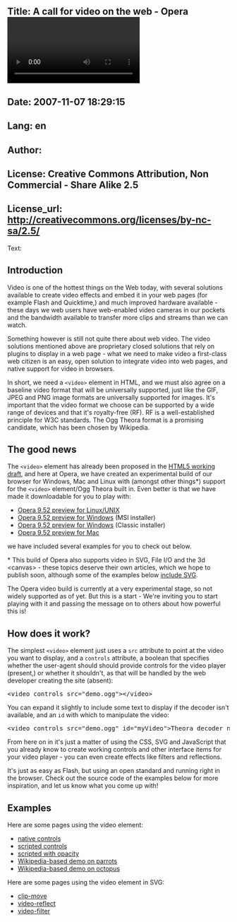 Title: A call for video on the web - Opera <video> release on Labs
----
Date: 2007-11-07 18:29:15
----
Lang: en
----
Author: 
----
License: Creative Commons Attribution, Non Commercial - Share Alike 2.5
----
License_url: http://creativecommons.org/licenses/by-nc-sa/2.5/
----
Text:

<h2>Introduction</h2>

<p>Video is one of the hottest things on the Web today, with several solutions available to create video effects and embed it in your web pages (for example Flash and Quicktime,) and much improved hardware available - these days we web users have web-enabled video cameras in our pockets and the bandwidth available to transfer more clips and streams than we can watch.</p>

<p>Something however is still not quite there about web video. The video solutions mentioned above are proprietary closed solutions that rely on plugins to display in a web page - what we need to make video a first-class web citizen is an easy, open solution to integrate video into web pages, and native support for video in browsers.</p>

<p>In short, we need a <code>&lt;video&gt;</code> element in HTML, and we must also agree on a baseline video format that will be universally supported, just like the GIF, JPEG and PNG image formats are universally supported for images. It&#39;s important that the video format we choose can be supported by a wide range of devices and that it&#39;s royalty-free (RF). RF is a well-established principle for W3C standards. The Ogg Theora format is a promising candidate, which has been chosen by Wikipedia.</p>

<h2>The good news</h2>

<p>The <code>&lt;video&gt;</code> element has already been proposed in the <a href="http://www.whatwg.org/specs/web-apps/current-work/#video" alt="The HTML5 working draft video element section">HTML5 working draft</a>, and here at Opera, we have created an experimental build of our browser for Windows, Mac and Linux with (amongst other things*) support for the <code>&lt;video&gt;</code> element/Ogg Theora built in. Even better is that we have made it downloadable for you to play with:</p>

<ul>
<li><a href="http://snapshot.opera.com/unix/snapshot_io_video_3d-2069/">Opera 9.52 preview for Linux/UNIX</a></li>
<li><a href="http://snapshot.opera.com/windows/o952s_io_video_3d_10093m.exe">Opera 9.52 preview for Windows</a> (MSI installer)</li>
<li><a href="http://snapshot.opera.com/windows/o952s_io_video_3d_10093.exe">Opera 9.52 preview for Windows</a> (Classic installer)</li>
<li><a href="http://snapshot.opera.com/mac/o952s_io_video_3d_4899.dmg">Opera 9.52 preview for Mac</a></li>
</ul>

<p>we have included several examples for you to check out below.</p>

<p class="note">* This build of Opera also supports video in SVG, File I/O and the 3d &lt;canvas&gt; - these topics deserve their own articles, which we hope to publish soon, although some of the examples below <a href="#video">include SVG</a>.</p>

The Opera video build is currently at a very experimental stage, so not widely supported as of yet. But this is a start - We&#39;re inviting you to start playing with it and passing the message on to others about how powerful this is!

<h2>How does it work?</h2>

<p>The simplest <code>&lt;video&gt;</code> element just uses a <code>src</code> attribute to point at the video you want to display, and a <code>controls</code> attribute, a boolean that specifies whether the user-agent should should provide controls for the video player (present,) or whether it shouldn&#39;t, as that will be handled by the web developer creating the site (absent):</p>

 <pre>&lt;video controls src=&quot;demo.ogg&quot;&gt;&lt;/video&gt;</pre>

<p>You can expand it slightly to include some text to display if the decoder isn&#39;t available, and an <code>id</code> with which to manipulate the video:</p>

<pre>&lt;video controls src=&quot;demo.ogg&quot; id=&quot;myVideo&quot;&gt;Theora decoder not found&lt;/video&gt;</pre>

<p>From here on in it&#39;s just a matter of using the CSS, SVG and JavaScript that you already know to create working controls and other interface items for your video player - you can even create effects like filters and reflections.</p>

<p>It&#39;s just as easy as Flash, but using an open standard and running right in the browser. Check out the source code of the examples below for more inspiration, and let us know what you come up with!</p>

<h2>Examples</h2>

<p>Here are some pages using the video element:</p>

<ul>
<li><a href="http://people.opera.com/howcome/2007/video/controls.html">native controls</a></li>
<li><a href="http://people.opera.com/howcome/2007/video/simple.html">scripted controls</a></li>
<li><a href="http://people.opera.com/howcome/2007/video/opacity.html">scripted with opacity</a></li>
<li><a href="http://people.opera.com/howcome/2007/video/wikipedia/macaw.html">Wikipedia-based demo on parrots</a></li>
<li><a href="http://people.opera.com/howcome/2007/video/wikipedia/octopus.html">Wikipedia-based demo on octopus</a></li>
</ul>

<p id="video">Here are some pages using the video element in SVG:</p>

<ul>
<li><a href="http://people.opera.com/howcome/2007/video/svg/clip-move.svg">clip-move</a></li>
<li><a href="http://people.opera.com/howcome/2007/video/svg/video-reflect.svg">video-reflect</a></li>
<li><a href="http://people.opera.com/howcome/2007/video/svg/video-filter.svg">video-filter</a></li>
</ul>

